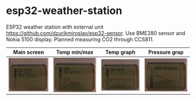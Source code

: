 # esp32-weather-station

ESP32 weather station with external unit https://github.com/dzurikmiroslav/esp32-sensor.
Use BME280 sensor and Nokia 5100 display. Planned measuring CO2 through CCS811.

| Main screen | Temp min/max | Temp graph | Pressure grap |
|:-----------:|:------------:|:----------:|:-------------:|
| ![1](https://raw.githubusercontent.com/dzurikmiroslav/esp32-weather-station/master/pics/1.jpg) | ![2](https://raw.githubusercontent.com/dzurikmiroslav/esp32-weather-station/master/pics/2.jpg) | ![3](https://raw.githubusercontent.com/dzurikmiroslav/esp32-weather-station/master/pics/3.jpg) | ![4](https://raw.githubusercontent.com/dzurikmiroslav/esp32-weather-station/master/pics/4.jpg) |
